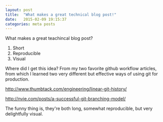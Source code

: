 ```yaml
---
layout: post
title:  "What makes a great technical blog post!"
date:   2015-02-09 19:15:37
categories: meta posts
---
```


What makes a great teachincal blog post?

1. Short
1. Reproducible
1. Visual

Where did I get this idea?
From my two favorite github workflow articles, from which I learned two very different but effective ways of using git for production.

http://www.thumbtack.com/engineering/linear-git-history/

http://nvie.com/posts/a-successful-git-branching-model/

The funny thing is, they're both long, somewhat reproducible, but very delightfully visual.

